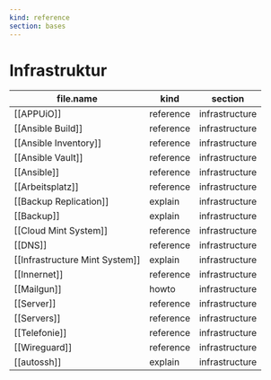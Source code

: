 ```yaml
---
kind: reference
section: bases
---
```


# Infrastruktur
| file.name | kind | section |
| --- | --- | --- |
| [[APPUiO]] | reference | infrastructure |
| [[Ansible Build]] | reference | infrastructure |
| [[Ansible Inventory]] | reference | infrastructure |
| [[Ansible Vault]] | reference | infrastructure |
| [[Ansible]] | reference | infrastructure |
| [[Arbeitsplatz]] | reference | infrastructure |
| [[Backup Replication]] | explain | infrastructure |
| [[Backup]] | explain | infrastructure |
| [[Cloud Mint System]] | reference | infrastructure |
| [[DNS]] | reference | infrastructure |
| [[Infrastructure Mint System]] | explain | infrastructure |
| [[Innernet]] | reference | infrastructure |
| [[Mailgun]] | howto | infrastructure |
| [[Server]] | reference | infrastructure |
| [[Servers]] | reference | infrastructure |
| [[Telefonie]] | reference | infrastructure |
| [[Wireguard]] | reference | infrastructure |
| [[autossh]] | explain | infrastructure |
